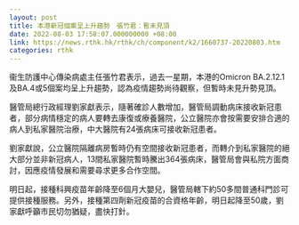 ```yaml
---
layout: post
title: 本港新冠個案呈上升趨勢　張竹君：暫未見頂
date: 2022-08-03 17:58:07.000000000 +08:00
link: https://news.rthk.hk/rthk/ch/component/k2/1660737-20220803.htm
categories: rthk
---
```


衞生防護中心傳染病處主任張竹君表示，過去一星期，本港的Omicron BA.2.12.1及BA.4或5個案均呈上升趨勢，認為疫情趨勢尚待觀察，但暫時未見升勢見頂。

醫管局總行政經理劉家獻表示，隨著確診人數增加，醫管局調動病床接收新冠患者，部分病情穩定的病人要轉去康復或療養醫院，公立醫院亦會按需要安排合適的病人到私家醫院治療，中大醫院有24張病床可接收新冠患者。

劉家獻說，公立醫院隔離病房暫時仍有空間接收新冠患者，而轉介到私家醫院的絕大部分並非新冠病人，13間私家醫院暫時騰出364張病床，醫管局會與私院方面商討，因應疫情發展和需要尋求更多合作空間。

明日起，接種科興疫苗年齡降至6個月大嬰兒，醫管局轄下約50多間普通科門診可提供接種服務。另外，接種第四劑新冠疫苗的合資格年齡，明日起降至50歲，劉家獻呼籲市民切勿猶疑，盡快打針。
